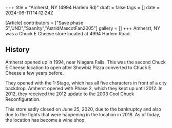 +++
title = "Amherst, NY (4994 Harlem Rd)"
draft = false
tags = []
date = 2024-06-11T14:12:24Z

[Article]
contributors = ["Save phase 5","JND","Saan1ty","AstridMascotFan2005"]
gallery = []
+++
Amherst, NY was a Chuck E Cheese store located at 4994 Harlem Road.  

## History ##
Amherst opened up in 1994, near Niagara Falls. This was the second Chuck E Cheese location to open after Showbiz Pizza converted to Chuck E Cheese a few years before. 

They opened with the 1-Stage, which has all five characters in front of a city backdrop. Amherst opened with Phase 2, which they kept up until 2012. In 2012, they received the 2012 update to the 2003 Cool Chuck Reconfiguration. 

This store sadly closed on June 25, 2020, due to the bankruptcy and also due to the fights that were happening in the location in 2018. As of today, the location has become a wine shop.